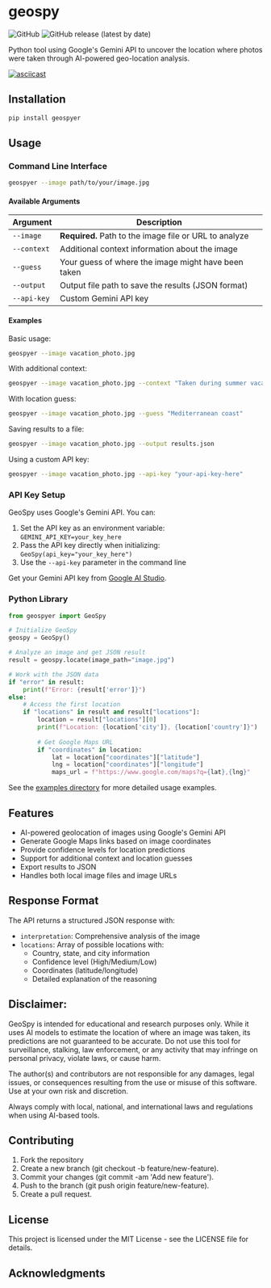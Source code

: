 # geospy

![GitHub](https://img.shields.io/github/license/atiilla/geospy)
![GitHub release (latest by date)](https://img.shields.io/github/v/release/atiilla/geospy)

Python tool using Google's Gemini API to uncover the location where photos were taken through AI-powered geo-location analysis.

[![asciicast](https://asciinema.org/a/722241.svg)](https://asciinema.org/a/722241)

## Installation

```bash
pip install geospyer
```

## Usage

### Command Line Interface

```bash
geospyer --image path/to/your/image.jpg
```

#### Available Arguments

| Argument | Description |
|----------|-------------|
| `--image` | **Required.** Path to the image file or URL to analyze |
| `--context` | Additional context information about the image |
| `--guess` | Your guess of where the image might have been taken |
| `--output` | Output file path to save the results (JSON format) |
| `--api-key` | Custom Gemini API key |

#### Examples

Basic usage:
```bash
geospyer --image vacation_photo.jpg
```

With additional context:
```bash
geospyer --image vacation_photo.jpg --context "Taken during summer vacation in 2023"
```

With location guess:
```bash
geospyer --image vacation_photo.jpg --guess "Mediterranean coast"
```

Saving results to a file:
```bash
geospyer --image vacation_photo.jpg --output results.json
```

Using a custom API key:
```bash
geospyer --image vacation_photo.jpg --api-key "your-api-key-here"
```

### API Key Setup

GeoSpy uses Google's Gemini API. You can:
1. Set the API key as an environment variable: `GEMINI_API_KEY=your_key_here`
2. Pass the API key directly when initializing: `GeoSpy(api_key="your_key_here")`
3. Use the `--api-key` parameter in the command line

Get your Gemini API key from [Google AI Studio](https://ai.google.dev/).

### Python Library

```python
from geospyer import GeoSpy

# Initialize GeoSpy
geospy = GeoSpy()

# Analyze an image and get JSON result
result = geospy.locate(image_path="image.jpg")

# Work with the JSON data
if "error" in result:
    print(f"Error: {result['error']}")
else:
    # Access the first location
    if "locations" in result and result["locations"]:
        location = result["locations"][0]
        print(f"Location: {location['city']}, {location['country']}")
        
        # Get Google Maps URL
        if "coordinates" in location:
            lat = location["coordinates"]["latitude"]
            lng = location["coordinates"]["longitude"]
            maps_url = f"https://www.google.com/maps?q={lat},{lng}"
```

See the [examples directory](./examples) for more detailed usage examples.

## Features

- AI-powered geolocation of images using Google's Gemini API
- Generate Google Maps links based on image coordinates
- Provide confidence levels for location predictions
- Support for additional context and location guesses
- Export results to JSON
- Handles both local image files and image URLs

## Response Format

The API returns a structured JSON response with:
- `interpretation`: Comprehensive analysis of the image
- `locations`: Array of possible locations with:
  - Country, state, and city information
  - Confidence level (High/Medium/Low)
  - Coordinates (latitude/longitude)
  - Detailed explanation of the reasoning

## Disclaimer:
GeoSpy is intended for educational and research purposes only. While it uses AI models to estimate the location of where an image was taken, its predictions are not guaranteed to be accurate. Do not use this tool for surveillance, stalking, law enforcement, or any activity that may infringe on personal privacy, violate laws, or cause harm.

The author(s) and contributors are not responsible for any damages, legal issues, or consequences resulting from the use or misuse of this software. Use at your own risk and discretion.

Always comply with local, national, and international laws and regulations when using AI-based tools.


## Contributing

1. Fork the repository
2. Create a new branch (git checkout -b feature/new-feature).
3. Commit your changes (git commit -am 'Add new feature').
4. Push to the branch (git push origin feature/new-feature).
5. Create a pull request.

## License

This project is licensed under the MIT License - see the LICENSE file for details.

## Acknowledgments